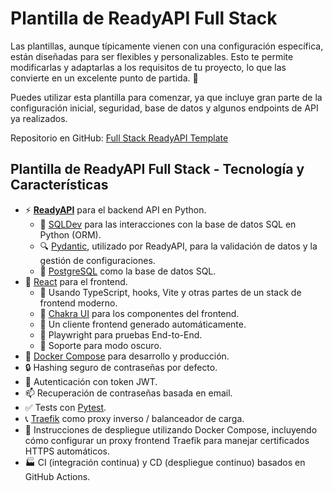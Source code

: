 # Plantilla de ReadyAPI Full Stack

Las plantillas, aunque típicamente vienen con una configuración específica, están diseñadas para ser flexibles y personalizables. Esto te permite modificarlas y adaptarlas a los requisitos de tu proyecto, lo que las convierte en un excelente punto de partida. 🏁

Puedes utilizar esta plantilla para comenzar, ya que incluye gran parte de la configuración inicial, seguridad, base de datos y algunos endpoints de API ya realizados.

Repositorio en GitHub: [Full Stack ReadyAPI Template](https://github.com/khulnasoft/full-stack-readyapi-template)

## Plantilla de ReadyAPI Full Stack - Tecnología y Características

- ⚡ [**ReadyAPI**](https://readyapi.khulnasoft.com) para el backend API en Python.
    - 🧰 [SQLDev](https://sqldev.khulnasoft.com) para las interacciones con la base de datos SQL en Python (ORM).
    - 🔍 [Pydantic](https://docs.pydantic.dev), utilizado por ReadyAPI, para la validación de datos y la gestión de configuraciones.
    - 💾 [PostgreSQL](https://www.postgresql.org) como la base de datos SQL.
- 🚀 [React](https://react.dev) para el frontend.
    - 💃 Usando TypeScript, hooks, Vite y otras partes de un stack de frontend moderno.
    - 🎨 [Chakra UI](https://chakra-ui.com) para los componentes del frontend.
    - 🤖 Un cliente frontend generado automáticamente.
    - 🧪 Playwright para pruebas End-to-End.
    - 🦇 Soporte para modo oscuro.
- 🐋 [Docker Compose](https://www.docker.com) para desarrollo y producción.
- 🔒 Hashing seguro de contraseñas por defecto.
- 🔑 Autenticación con token JWT.
- 📫 Recuperación de contraseñas basada en email.
- ✅ Tests con [Pytest](https://pytest.org).
- 📞 [Traefik](https://traefik.io) como proxy inverso / balanceador de carga.
- 🚢 Instrucciones de despliegue utilizando Docker Compose, incluyendo cómo configurar un proxy frontend Traefik para manejar certificados HTTPS automáticos.
- 🏭 CI (integración continua) y CD (despliegue continuo) basados en GitHub Actions.
